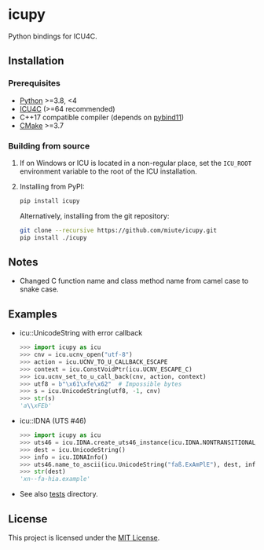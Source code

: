 # icupy

Python bindings for ICU4C.

## Installation

### Prerequisites

- [Python](https://www.python.org/) >=3.8, <4
- [ICU4C](http://site.icu-project.org/) (>=64 recommended)
- C++17 compatible compiler (depends on [pybind11](https://github.com/pybind/pybind11))
- [CMake](https://cmake.org/) >=3.7

### Building from source

1. If on Windows or ICU is located in a non-regular place, set the `ICU_ROOT` environment variable to the root of the ICU installation.

1. Installing from PyPI:

    ```bash
    pip install icupy
    ```

    Alternatively, installing from the git repository:

    ```bash
    git clone --recursive https://github.com/miute/icupy.git
    pip install ./icupy
    ```

## Notes

- Changed C function name and class method name from camel case to snake case.

## Examples

- icu::UnicodeString with error callback

    ```python
    >>> import icupy as icu
    >>> cnv = icu.ucnv_open("utf-8")
    >>> action = icu.UCNV_TO_U_CALLBACK_ESCAPE
    >>> context = icu.ConstVoidPtr(icu.UCNV_ESCAPE_C)
    >>> icu.ucnv_set_to_u_call_back(cnv, action, context)
    >>> utf8 = b"\x61\xfe\x62"  # Impossible bytes
    >>> s = icu.UnicodeString(utf8, -1, cnv)
    >>> str(s)
    'a\\xFEb'
    ```

- icu::IDNA (UTS #46)

    ```python
    >>> import icupy as icu
    >>> uts46 = icu.IDNA.create_uts46_instance(icu.IDNA.NONTRANSITIONAL_TO_ASCII)
    >>> dest = icu.UnicodeString()
    >>> info = icu.IDNAInfo()
    >>> uts46.name_to_ascii(icu.UnicodeString("faß.ExAmPlE"), dest, info)
    >>> str(dest)
    'xn--fa-hia.example'
    ```

- See also [tests](https://github.com/miute/icupy/tree/main/tests) directory.

## License

This project is licensed under the [MIT License](https://github.com/miute/icupy/blob/main/LICENSE).
